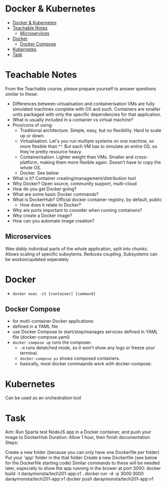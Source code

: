 # Docker & Kubernetes

- [Docker \& Kubernetes](#docker--kubernetes)
- [Teachable Notes](#teachable-notes)
  - [Microservices](#microservices)
- [Docker](#docker)
  - [Docker Compose](#docker-compose)
- [Kubernetes](#kubernetes)
- [Task](#task)

# Teachable Notes
From the Teachable course, please prepare yourself to answer questions similar to these:

- Differences between virtualisation and containerisation
    VMs are fully simulated machines complete with OS and such. Containers are smaller units packaged with only the specific dependencies for that application.
- What is usually included in a container vs virtual machine?
- Pros/cons of using:
  - Traditional architecture.
        Simple, easy, but no flexibility. Hard to scale up or down.
  - Virtualisation.
        Let's you run multiple systems on one machine, so more flexible than ^^. But each VM has to simulate an entire OS, so they're pretty resource heavy.
  - Containerisation.
        Lighter weight than VMs. Smaller and cross-platform, making them more flexible again. Doesn't have to copy the whole OS.
  - Docker.
        See below
- What is it?
    Container creating/management/distribution tool
- Why Docker?
    Open source, community support, multi-cloud
- How do you get Docker going?
- What are some basic Docker commands?
- What is DockerHub? 
      Official docker container registry. by default, public
  - How does it relate to Docker?
- Why are ports important to consider when running containers?
- Why create a Docker image?
- How can you automate image creation?

## Microservices
Wee diddy individual parts of the whole application, split into chunks. Allows scaling of specific subsytems. Reduces coupling. Subsystems can be workon/updated seperately

# Docker
- `docker exec -it [container] [command]`

## Docker Compose
- for multi-container Docker applications
- defined in a YAML file
- use Docker Compose to start/stop/manages services defined in YAML file (docker-compose.yaml)
- `docker-compose up` runs the composer. 
  - `-d` runs detatched mode, so it won't show any logs or freeze your terminal.
  - `docker-compose ps` shows composed containers.
  - basically, most docker commaands work with docker-compose.

# Kubernetes
Can be used as an orchestration tool


# Task

Aim: Run Sparta test NodeJS app in a Docker container, and push your image to DockerHub
Duration: Allow 1 hour, then finish documentation
Steps:

Create a new folder (because you can only have one Dockerfile per folder)
Put your 'app' folder in the that folder
Create a new Dockerfile (see below for the Dockerfile starting code)
Similar commands to these will be needed later, especially to show the app running in the brower at port 3000:
docker build -t daraymonsta/tech201-app:v1 .
docker run -d -p 3000:3000 daraymonsta/tech201-app:v1
docker push daraymonsta/tech201-app:v1
